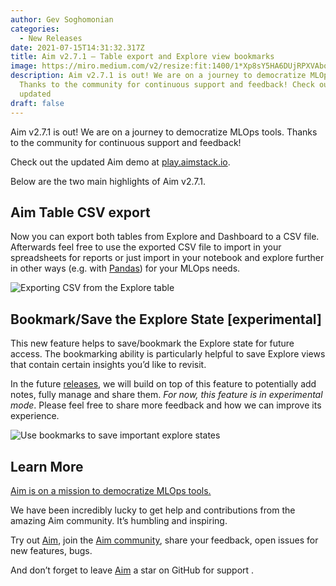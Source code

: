 ```yaml
---
author: Gev Soghomonian
categories:
  - New Releases
date: 2021-07-15T14:31:32.317Z
title: Aim v2.7.1 — Table export and Explore view bookmarks
image: https://miro.medium.com/v2/resize:fit:1400/1*Xp8sY5HA6DUjRPXVAboB3A.gif
description: Aim v2.7.1 is out! We are on a journey to democratize MLOps tools.
  Thanks to the community for continuous support and feedback! Check out the
  updated
draft: false
---
```

Aim v2.7.1 is out! We are on a journey to democratize MLOps tools. Thanks to the community for continuous support and feedback!

Check out the updated Aim demo at [play.aimstack.io](http://play.aimstack.io:43900/dashboard).

Below are the two main highlights of Aim v2.7.1.

## Aim Table CSV export

Now you can export both tables from Explore and Dashboard to a CSV file. Afterwards feel free to use the exported CSV file to import in your spreadsheets for reports or just import in your notebook and explore further in other ways (e.g. with [Pandas](https://pandas.pydata.org/)) for your MLOps needs.

![](https://miro.medium.com/v2/resize:fit:1400/1*Xp8sY5HA6DUjRPXVAboB3A.gif "Exporting CSV from the Explore table")

## Bookmark/Save the Explore State \[experimental]

This new feature helps to save/bookmark the Explore state for future access. The bookmarking ability is particularly helpful to save Explore views that contain certain insights you’d like to revisit.

In the future [releases](https://aimstack.io/blog/new-releases/aims-foundations-why-were-building-a-tensorboard-alternative), we will build on top of this feature to potentially add notes, fully manage and share them. *For now, this feature is in experimental mode*. Please feel free to share more feedback and how we can improve its experience.

![](https://miro.medium.com/v2/resize:fit:1400/1*U5a36lDx7-xgSONKh1-D0A.gif "Use bookmarks to save important explore states")

## Learn More

[Aim is on a mission to democratize MLOps tools.](https://github.com/aimhubio/aim#democratizing-ai-dev-tools)

We have been incredibly lucky to get help and contributions from the amazing Aim community. It’s humbling and inspiring.

Try out [Aim](https://github.com/aimhubio/aim), join the [Aim community](https://community.aimstack.io/), share your feedback, open issues for new features, bugs.

And don’t forget to leave [Aim](https://github.com/aimhubio/aim) a star on GitHub for support .